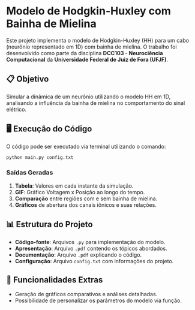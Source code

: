 # Modelo de Hodgkin-Huxley com Bainha de Mielina

Este projeto implementa o modelo de Hodgkin-Huxley (HH) para um cabo (neurônio representado em 1D) com bainha de mielina. O trabalho foi desenvolvido como parte da disciplina **DCC103 - Neurociência Computacional** da **Universidade Federal de Juiz de Fora (UFJF)**.

## 📋 Objetivo

Simular a dinâmica de um neurônio utilizando o modelo HH em 1D, analisando a influência da bainha de mielina no comportamento do sinal elétrico.

## 🖥️ Execução do Código

O código pode ser executado via terminal utilizando o comando:

```bash
python main.py config.txt
```

### Saídas Geradas

1. **Tabela**: Valores em cada instante da simulação.
2. **GIF**: Gráfico Voltagem x Posição ao longo do tempo.
3. **Comparação** entre regiões com e sem bainha de mielina.
4. **Gráficos** de abertura dos canais iônicos e suas relações.

## 📊 Estrutura do Projeto

- **Código-fonte**: Arquivos `.py` para implementação do modelo.
- **Apresentação**: Arquivo `.pdf` contendo os tópicos abordados.
- **Documentação**: Arquivo `.pdf` explicando o código.
- **Configuração**: Arquivo `config.txt` com informações do projeto.

## 🚀 Funcionalidades Extras

- Geração de gráficos comparativos e análises detalhadas.
- Possibilidade de personalizar os parâmetros do modelo via função.
